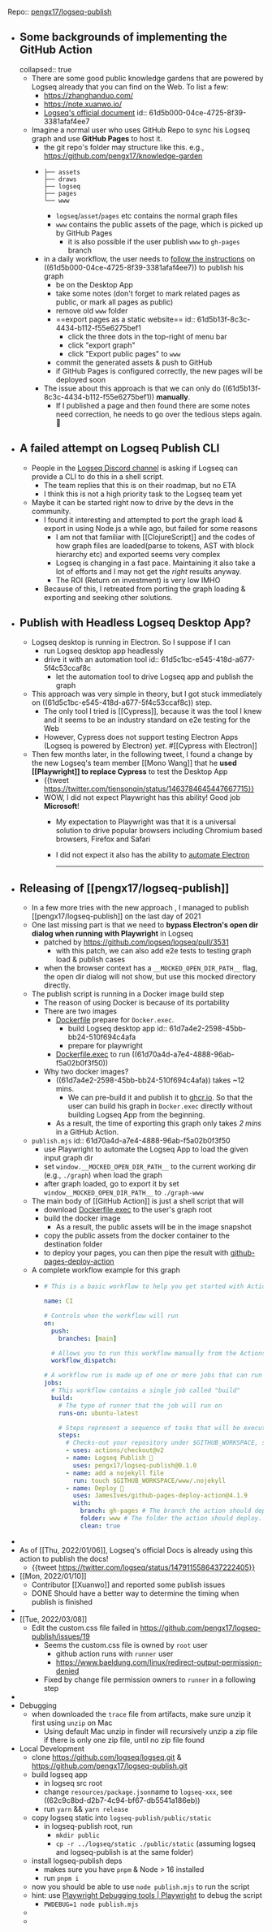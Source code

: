 Repo:: [pengx17/logseq-publish](https://github.com/pengx17/logseq-publish)

- ## Some backgrounds of implementing the GitHub Action
  collapsed:: true
	- There are some good public knowledge gardens that are powered by Logseq already that you can find on the Web. To list a few:
		- https://zhanghanduo.com/
		- https://note.xuanwo.io/
		- [Logseq's official document](https://logseq.github.io/)
		  id:: 61d5b000-04ce-4725-8f39-3381afaf4ee7
	- Imagine a normal user who uses GitHub Repo to sync his Logseq graph and use **GitHub Pages** to host it.
		- the git repo's folder may structure like this. e.g., https://github.com/pengx17/knowledge-garden
		- ```
		  ├── assets
		  ├── draws
		  ├── logseq
		  ├── pages
		  └── www
		  ```
			- `logseq`/`asset`/`pages` etc contains the normal graph files
			- `www` contains the public assets of the page, which is picked up by GitHub Pages
				- it is also possible if the user publish `www` to `gh-pages` branch
		- in a daily workflow, the user needs to [follow the instructions](<https://docs.logseq.com/#/page/Publishing%20(Desktop%20App%20Only)>) on ((61d5b000-04ce-4725-8f39-3381afaf4ee7)) to publish his graph
			- be on the Desktop App
			- take some notes (don't forget to mark related pages as public, or mark all pages as public)
			- remove old `www` folder
			- ==export pages as a static website==
			  id:: 61d5b13f-8c3c-4434-b112-f55e6275bef1
				- click the three dots in the top-right of menu bar
				- click "export graph"
				- click "Export public pages" to `www`
			- commit the generated assets & push to GitHub
			- if GitHub Pages is configured correctly, the new pages will be deployed soon
		- The issue about this approach is that we can only do ((61d5b13f-8c3c-4434-b112-f55e6275bef1)) **manually**.
			- If I published a page and then found there are some notes need correction, he needs to go over the tedious steps again. 🤦
- ## A failed attempt on Logseq Publish CLI
	- People in the [Logseq Discord channel](https://discord.gg/KpN4eHY) is asking if Logseq can provide a CLI to do this in a shell script.
		- The team replies that this is on their roadmap, but no ETA
		- I think this is not a high priority task to the Logseq team yet
	- Maybe it can be started right now to drive by the devs in the community.
		- I found it interesting and attempted to port the graph load & export in using Node.js a while ago, but failed for some reasons
			- I am not that familiar with [[ClojureScript]] and the codes of how graph files are loaded(parse to tokens, AST with block hierarchy etc) and exported seems very complex
			- Logseq is changing in a fast pace. Maintaining it also take a lot of efforts and I may not get the _right_ results anyway.
			- The ROI (Return on investment) is very low IMHO
		- Because of this, I retreated from porting the graph loading & exporting and seeking other solutions.
- ## Publish with Headless Logseq Desktop App?
	- Logseq desktop is running in Electron. So I suppose if I can
		- run Logseq desktop app headlessly
		- drive it with an automation tool
		  id:: 61d5c1bc-e545-418d-a677-5f4c53ccaf8c
			- let the automation tool to drive Logseq app and publish the graph
	- This approach was very simple in theory, but I got stuck immediately on ((61d5c1bc-e545-418d-a677-5f4c53ccaf8c)) step.
		- The only tool I tried is [[Cypress]], because it was the tool I knew and it seems to be an industry standard on e2e testing for the Web
		- However, Cypress does not support testing Electron Apps (Logseq is powered by Electron) _yet_. #[[Cypress with Electron]]
	- Then few months later, in the following tweet, I found a change by the new Logseq's team member [[Mono Wang]] that he **used [[Playwright]] to replace Cypress** to test the Desktop App
		- {{tweet https://twitter.com/tiensonqin/status/1463784645447667715}}
		- WOW, I did not expect Playwright has this ability! Good job **Microsoft**!
			- My expectation to Playwright was that it is a universal solution to drive popular browsers including Chromium based browsers, Firefox and Safari
			- I did not expect it also has the ability to [automate Electron](https://playwright.dev/docs/api/class-electron)
			  
			  ---
- ## Releasing of [[pengx17/logseq-publish]]
	- In a few more tries with the new approach , I managed to publish [[pengx17/logseq-publish]] on the last day of 2021
	- One last missing part is that we need to **bypass Electron's open dir dialog when running with Playwright** in Logseq
		- patched by https://github.com/logseq/logseq/pull/3531
			- with this patch, we can also add e2e tests to testing graph load & publish cases
		- when the browser context has a `__MOCKED_OPEN_DIR_PATH__` flag, the open dir dialog will not show, but use this mocked directory directly.
	- The publish script is running in a Docker image build step
		- The reason of using Docker is because of its portability
		- There are two images
			- [Dockerfile](https://github.com/pengx17/logseq-publish/blob/main/Dockerfile) prepare for `Docker.exec`.
				- build Logseq desktop app
				  id:: 61d7a4e2-2598-45bb-bb24-510f694c4afa
				- prepare for playwright
			- [Dockerfile.exec](https://github.com/pengx17/logseq-publish/blob/main/Dockerfile.exec) to run ((61d70a4d-a7e4-4888-96ab-f5a02b0f3f50))
		- Why two docker images?
			- ((61d7a4e2-2598-45bb-bb24-510f694c4afa)) takes ~12 mins.
				- We can pre-build it and publish it to [ghcr.io](ghcr.io). So that the user can build his graph in `Docker.exec` directly without building Logseq App from the beginning.
			- As a result, the time of exporting this graph only takes _2 mins_ in a GitHub Action.
	- `publish.mjs`
	  id:: 61d70a4d-a7e4-4888-96ab-f5a02b0f3f50
		- use Playwright to automate the Logseq App to load the given input graph dir
		- set `window.__MOCKED_OPEN_DIR_PATH__` to the current working dir (e.g., `./graph`) when load the graph
		- after graph loaded, go to export it by set `window__MOCKED_OPEN_DIR_PATH__` to `./graph-www`
	- The main body of [[GitHub Action]] is just a shell script that will
		- download [Dockerfile.exec](https://github.com/pengx17/logseq-publish/blob/main/Dockerfile.exec) to the user's graph root
		- build the docker image
			- As a result, the public assets will be in the image snapshot
		- copy the public assets from the docker container to the destination folder
		- to deploy your pages, you can then pipe the result with [github-pages-deploy-action](https://github.com/JamesIves/github-pages-deploy-action)
	- A complete workflow example for this graph
		- ```yml
		  # This is a basic workflow to help you get started with Actions
		  
		  name: CI
		  
		  # Controls when the workflow will run
		  on:
		    push:
		      branches: [main]
		  
		    # Allows you to run this workflow manually from the Actions tab
		    workflow_dispatch:
		  
		  # A workflow run is made up of one or more jobs that can run sequentially or in parallel
		  jobs:
		    # This workflow contains a single job called "build"
		    build:
		      # The type of runner that the job will run on
		      runs-on: ubuntu-latest
		  
		      # Steps represent a sequence of tasks that will be executed as part of the job
		      steps:
		        # Checks-out your repository under $GITHUB_WORKSPACE, so your job can access it
		        - uses: actions/checkout@v2
		        - name: Logseq Publish 🚩
		          uses: pengx17/logseq-publish@0.1.0
		        - name: add a nojekyll file
		          run: touch $GITHUB_WORKSPACE/www/.nojekyll
		        - name: Deploy 🚀
		          uses: JamesIves/github-pages-deploy-action@4.1.9
		          with:
		            branch: gh-pages # The branch the action should deploy to.
		            folder: www # The folder the action should deploy.
		            clean: true
		  ```
-
- As of [[Thu, 2022/01/06]], Logseq's official Docs is already using this action to publish the docs!
	- {{tweet https://twitter.com/logseq/status/1479115586437222405}}
- [[Mon, 2022/01/10]]
	- Contributor [[Xuanwo]] and reported some publish issues
	- DONE Should have a better way to determine the timing when publish is finished
-
- [[Tue, 2022/03/08]]
	- Edit the custom.css file failed in https://github.com/pengx17/logseq-publish/issues/19
		- Seems the custom.css file is owned by `root` user
			- github action runs with `runner` user
			- https://www.baeldung.com/linux/redirect-output-permission-denied
		- Fixed by change file permission owners to `runner` in a following step
-
- Debugging
	- when downloaded the `trace` file from artifacts, make sure unzip it first using `unzip` on Mac
		- Using default Mac unzip in finder will recursively unzip a zip file if there is only one zip file, until no zip file found
- Local Development
	- clone https://github.com/logseq/logseq.git & https://github.com/pengx17/logseq-publish.git
	- build logseq app
		- in logseq src root
		- change `resources/package.json`name to `logseq-xxx`, see ((62c9c8bd-d2b7-4c94-bf67-db5541a186eb))
		- run `yarn` && `yarn release`
	- copy logseq static into `logseq-publish/public/static`
		- in logseq-publish root, run
			- `mkdir public`
			- `cp -r ../logseq/static ./public/static` (assuming logseq and logseq-publish is at the same folder)
	- install logseq-publish deps
		- makes sure you have `pnpm` & Node > 16 installed
		- run `pnpm i`
	- now you should be able to use `node publish.mjs` to run the script
	- hint: use [Playwright Debugging tools | Playwright](https://playwright.dev/docs/debug) to debug the script
		- `PWDEBUG=1 node publish.mjs`
	-
	-